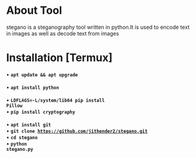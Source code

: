 # About Tool 
stegano is a steganography tool written in python.It is used to encode text in images as well as decode text from images 
# Installation [Termux]
• <p1><code><b>apt update && apt upgrade</b> </code></p2></br>
• <p1><code><b>apt install python</b> </code></p1></br>
• <p1><code><b>LDFLAGS=-L/system/lib64 pip install Pillow</b></code></p1></br>
• <p1><code><b>pip install cryptography</b> </code></p1></br>
• <p1><code><b>apt install git</b> </code></p2></br>
• <p1><code><b>git clone https://github.com/jithender2/stegano.git</b></code></p1></br>
• <p1><code><b>cd stegano</b></code></p1></br>
• <p1><code><b>python stegano.py</b></code></p1></br>
